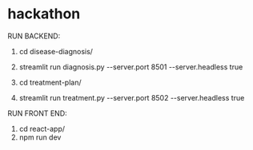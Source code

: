 # hackathon

RUN BACKEND:

1. cd disease-diagnosis/
2. streamlit run diagnosis.py --server.port 8501 --server.headless true

3. cd treatment-plan/
4. streamlit run treatment.py --server.port 8502 --server.headless true

RUN FRONT END:

1. cd react-app/
2. npm run dev
